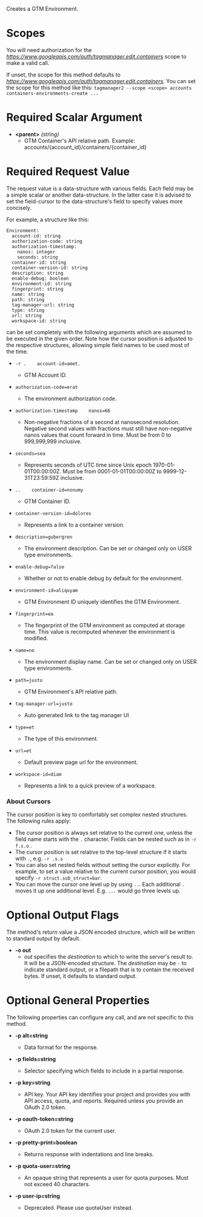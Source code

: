 Creates a GTM Environment.
# Scopes

You will need authorization for the *https://www.googleapis.com/auth/tagmanager.edit.containers* scope to make a valid call.

If unset, the scope for this method defaults to *https://www.googleapis.com/auth/tagmanager.edit.containers*.
You can set the scope for this method like this: `tagmanager2 --scope <scope> accounts containers-environments-create ...`
# Required Scalar Argument
* **&lt;parent&gt;** *(string)*
    - GTM Container&#39;s API relative path. Example: accounts/{account_id}/containers/{container_id}
# Required Request Value

The request value is a data-structure with various fields. Each field may be a simple scalar or another data-structure.
In the latter case it is advised to set the field-cursor to the data-structure's field to specify values more concisely.

For example, a structure like this:
```
Environment:
  account-id: string
  authorization-code: string
  authorization-timestamp:
    nanos: integer
    seconds: string
  container-id: string
  container-version-id: string
  description: string
  enable-debug: boolean
  environment-id: string
  fingerprint: string
  name: string
  path: string
  tag-manager-url: string
  type: string
  url: string
  workspace-id: string

```

can be set completely with the following arguments which are assumed to be executed in the given order. Note how the cursor position is adjusted to the respective structures, allowing simple field names to be used most of the time.

* `-r .    account-id=amet.`
    - GTM Account ID.
* `authorization-code=erat`
    - The environment authorization code.
* `authorization-timestamp    nanos=66`
    - Non-negative fractions of a second at nanosecond resolution. Negative second values with fractions must still have non-negative nanos values that count forward in time. Must be from 0 to 999,999,999 inclusive.
* `seconds=sea`
    - Represents seconds of UTC time since Unix epoch 1970-01-01T00:00:00Z. Must be from 0001-01-01T00:00:00Z to 9999-12-31T23:59:59Z inclusive.

* `..    container-id=nonumy`
    - GTM Container ID.
* `container-version-id=dolores`
    - Represents a link to a container version.
* `description=gubergren`
    - The environment description. Can be set or changed only on USER type environments.
* `enable-debug=false`
    - Whether or not to enable debug by default for the environment.
* `environment-id=aliquyam`
    - GTM Environment ID uniquely identifies the GTM Environment.
* `fingerprint=ea`
    - The fingerprint of the GTM environment as computed at storage time. This value is recomputed whenever the environment is modified.
* `name=no`
    - The environment display name. Can be set or changed only on USER type environments.
* `path=justo`
    - GTM Environment&#39;s API relative path.
* `tag-manager-url=justo`
    - Auto generated link to the tag manager UI
* `type=et`
    - The type of this environment.
* `url=et`
    - Default preview page url for the environment.
* `workspace-id=diam`
    - Represents a link to a quick preview of a workspace.


### About Cursors

The cursor position is key to comfortably set complex nested structures. The following rules apply:

* The cursor position is always set relative to the current one, unless the field name starts with the `.` character. Fields can be nested such as in `-r f.s.o` .
* The cursor position is set relative to the top-level structure if it starts with `.`, e.g. `-r .s.s`
* You can also set nested fields without setting the cursor explicitly. For example, to set a value relative to the current cursor position, you would specify `-r struct.sub_struct=bar`.
* You can move the cursor one level up by using `..`. Each additional `.` moves it up one additional level. E.g. `...` would go three levels up.


# Optional Output Flags

The method's return value a JSON encoded structure, which will be written to standard output by default.

* **-o out**
    - *out* specifies the *destination* to which to write the server's result to.
      It will be a JSON-encoded structure.
      The *destination* may be `-` to indicate standard output, or a filepath that is to contain the received bytes.
      If unset, it defaults to standard output.
# Optional General Properties

The following properties can configure any call, and are not specific to this method.

* **-p alt=string**
    - Data format for the response.

* **-p fields=string**
    - Selector specifying which fields to include in a partial response.

* **-p key=string**
    - API key. Your API key identifies your project and provides you with API access, quota, and reports. Required unless you provide an OAuth 2.0 token.

* **-p oauth-token=string**
    - OAuth 2.0 token for the current user.

* **-p pretty-print=boolean**
    - Returns response with indentations and line breaks.

* **-p quota-user=string**
    - An opaque string that represents a user for quota purposes. Must not exceed 40 characters.

* **-p user-ip=string**
    - Deprecated. Please use quotaUser instead.
